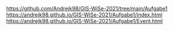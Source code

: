 https://github.com/Andrejk98/GIS-WiSe-2021/tree/main/Aufgabe1
https://andrejk98.github.io/GIS-WiSe-2021/Aufgabe1/index.html
https://andrejk98.github.io/GIS-WiSe-2021/Aufgabe1/Event.html